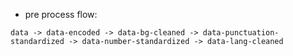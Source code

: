 - pre process flow:
```
data -> data-encoded -> data-bg-cleaned -> data-punctuation-standardized -> data-number-standardized -> data-lang-cleaned
```
